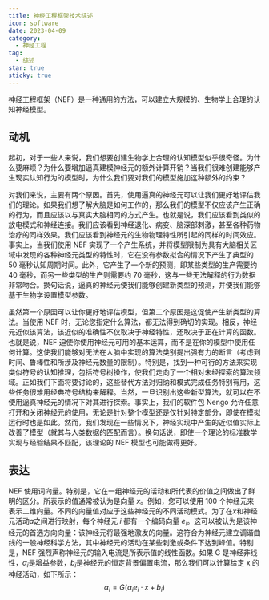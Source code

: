 ```yaml
---
title: 神经工程框架技术综述
icon: software
date: 2023-04-09
category:
  - 神经工程
tag:
  - 综述
star: true
sticky: true
---
```


神经工程框架（NEF）是一种通用的方法，可以建立大规模的、生物学上合理的认知神经模型。

<!-- more -->

## 动机

起初，对于一些人来说，我们想要创建生物学上合理的认知模型似乎很奇怪。为什么要麻烦？为什么要增加逼真建模神经元的额外计算开销？当我们很难创建能够产生现实认知行为的模型时，为什么我们要对我们的模型施加这种额外的约束？

对我们来说，主要有两个原因。首先，使用逼真的神经元可以让我们更好地评估我们的理论。如果我们想了解大脑是如何工作的，那么我们的模型不仅应该产生正确的行为，而且应该以与真实大脑相同的方式产生。也就是说，我们应该看到类似的放电模式和神经连接。我们应该看到神经退化、病变、脑深部刺激，甚至各种药物治疗的同样效果。我们应该看到神经元的生物物理特性所引起的同样的时间效应。事实上，当我们使用 NEF 实现了一个产生系统，并将模型限制为具有大脑相关区域中发现的各种神经元类型的特性时，它在没有参数拟合的情况下产生了典型的 50 毫秒认知周期时间。此外，它产生了一个新的预测，即某些类型的生产需要约 40 毫秒，而另一些类型的生产则需要约 70 毫秒，这与一些无法解释的行为数据非常吻合。换句话说，逼真的神经元使我们能够创建新类型的预测，并使我们能够基于生物学设置模型参数。

虽然第一个原因可以让你更好地评估模型，但第二个原因是这促使产生新类型的算法。当使用 NEF 时，无论您指定什么算法，都无法得到确切的实现。相反，神经元近似该算法，该近似的准确性不仅取决于神经特性，还取决于正在计算的函数。也就是说，NEF 迫使你使用神经元可用的基本运算，而不是在你的模型中使用任何计算。这使我们能够对无法在人脑中实现的算法类别提出强有力的断言（考虑到时间、鲁棒性和所涉及神经元数量的限制）。特别是，找到一种可行的方法来实现类似符号的认知推理，包括符号树操作，使我们走向了一个相对未经探索的算法领域。正如我们下面将要讨论的，这些替代方法对归纳和模式完成任务特别有用，这些任务很难用经典符号结构来解释。当然，一旦识别出这些新型算法，就可以在不使用逼真神经元的情况下对其进行探索。事实上，我们的软件包 Nengo 允许任意打开和关闭神经元的使用，无论是针对整个模型还是仅针对特定部分，即使在模拟运行时也是如此。然而，我们发现在一些情况下，神经实现中产生的近似值实际上改善了模型（就其与人类数据的匹配而言）。换句话说，即使一个理论的标准数学实现与经验结果不匹配，该理论的 NEF 模型也可能做得更好。

## 表达

NEF 使用词向量。特别是，它在一组神经元的活动和所代表的价值之间做出了鲜明的区分。所表示的值通常被认为是向量 $x$。例如，您可以使用 100 个神经元来表示二维向量。不同的向量值对应于这些神经元的不同活动模式。为了在$x$和神经元活动$a$之间进行映射，每个神经元 $i$ 都有一个编码向量 $e_i$。这可以被认为是该神经元的首选方向向量：该神经元将最强地激发的向量。这符合为神经元建立调谐曲线的一般神经科学方法，其中神经元的活动在某些刺激或条件下达到峰值。特别是，NEF 强烈声称神经元的输入电流是所表示值的线性函数。如果 G 是神经非线性，${\alpha}_{i}$是增益参数，$b_{i}$是神经元的恒定背景偏置电流，那么我们可以计算给定 x 的神经活动，如下所示：
$$\alpha_i = G{({\alpha_i}{e_i}\cdot{x} + {b_i})}$$
